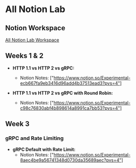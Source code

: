 # All Notion Lab

## Notion Workspace

[All Notion Lab Workspace]("https://www.notion.so/APIs-Load-Test-20be97d64c0c47aa999f130d43f0b19c?pvs=4")

## Weeks 1 & 2

* **HTTP 1.1 vs HTTP 2 vs gRPC:**
    * Notion Notes: ["https://www.notion.so/Experimental-ecb667fa9eb3416d96add4b37513ead3?pvs=4"]

* **HTTP 1.1 vs HTTP 2 vs gRPC with Round Robin:**
    * Notion Notes: ["https://www.notion.so/Experimental-c98c76830abf4b898614a8991ca7bb53?pvs=4"]

## Week 3

### gRPC and Rate Limiting

* **gRPC Default with Rate Limit:**
    * Notion Notes: ["https://www.notion.so/Experimental-8aec4be9a56741348d0730da35689aec?pvs=4"]
